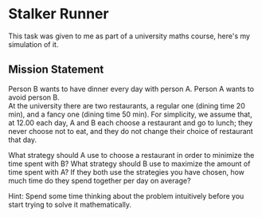 # Stalker Runner

This task was given to me as part of a university maths course, here's my simulation of it.  
  
## Mission Statement
  
Person B wants to have dinner every day with person A. Person A wants to avoid person B.  
At the university there are two restaurants, a regular one (dining time 20 min), and a fancy one (dining time 50 min). For simplicity, we assume that, at 12.00 each day, A and B each choose a restaurant and go to lunch; they never choose not to eat, and they do not change their choice of restaurant that day.  
  
What strategy should A use to choose a restaurant in order to minimize the time spent with B? What strategy should B use to maximize the amount of time spent with A? If they both use the strategies you have chosen, how much time do they spend together per day on average?
  
Hint: Spend some time thinking about the problem intuitively before you start trying to solve it mathematically.
